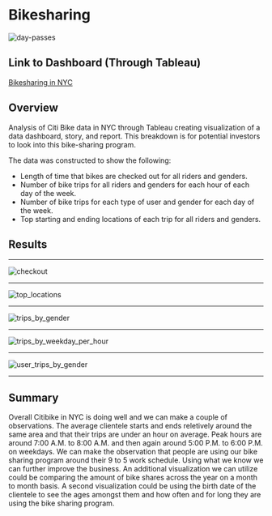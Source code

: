 # Bikesharing

![day-passes](https://user-images.githubusercontent.com/95505596/161355518-a23a46f9-a04c-4c23-b3ba-ab3f92bf7e52.png)

## Link to Dashboard (Through Tableau)

[Bikesharing in NYC](https://public.tableau.com/app/profile/joon.su.choi/viz/Bikesharing_16488551965330/Bikesharing?publish=yes)

## Overview

Analysis of Citi Bike data in NYC through Tableau creating visualization of a data dashboard, story, and report. This breakdown is for potential investors to look into this bike-sharing program. 

The data was constructed to show the following:

- Length of time that bikes are checked out for all riders and genders.
- Number of bike trips for all riders and genders for each hour of each day of the week.
- Number of bike trips for each type of user and gender for each day of the week.
- Top starting and ending locations of each trip for all riders and genders.

## Results

-----------------------------------------------------------------------

![checkout](https://user-images.githubusercontent.com/95505596/161355672-6b9f7ae3-d5ce-40b7-be13-725dcf08e28b.png)

-----------------------------------------------------------------------

![top_locations](https://user-images.githubusercontent.com/95505596/161355674-a6446f2d-a836-4314-aa36-e7dbc10e8640.png)

-----------------------------------------------------------------------

![trips_by_gender](https://user-images.githubusercontent.com/95505596/161355677-fff836cc-c56b-41a4-9ddc-c65afb0682cd.png)

-----------------------------------------------------------------------

![trips_by_weekday_per_hour](https://user-images.githubusercontent.com/95505596/161355678-69e7807e-d37d-4d9f-a0f5-cd14d4f290e1.png)

-----------------------------------------------------------------------

![user_trips_by_gender](https://user-images.githubusercontent.com/95505596/161355679-2a28c12b-751d-4f2d-93ab-82be9a705b5f.png)

-----------------------------------------------------------------------

## Summary

Overall Citibike in NYC is doing well and we can make a couple of observations. The average clientele starts and ends reletively around the same area and that their trips are under an hour on average. Peak hours are around 7:00 A.M. to 8:00 A.M. and then again around 5:00 P.M. to 6:00 P.M. on weekdays. We can make the observation that people are using our bike sharing program around their 9 to 5 work schedule. Using what we know we can further improve the business. An additional visualization we can utilize could be comparing the amount of bike shares across the year on a month to month basis. A second visualization could be using the birth date of the clientele to see the ages amongst them and how often and for long they are using the bike sharing program.
